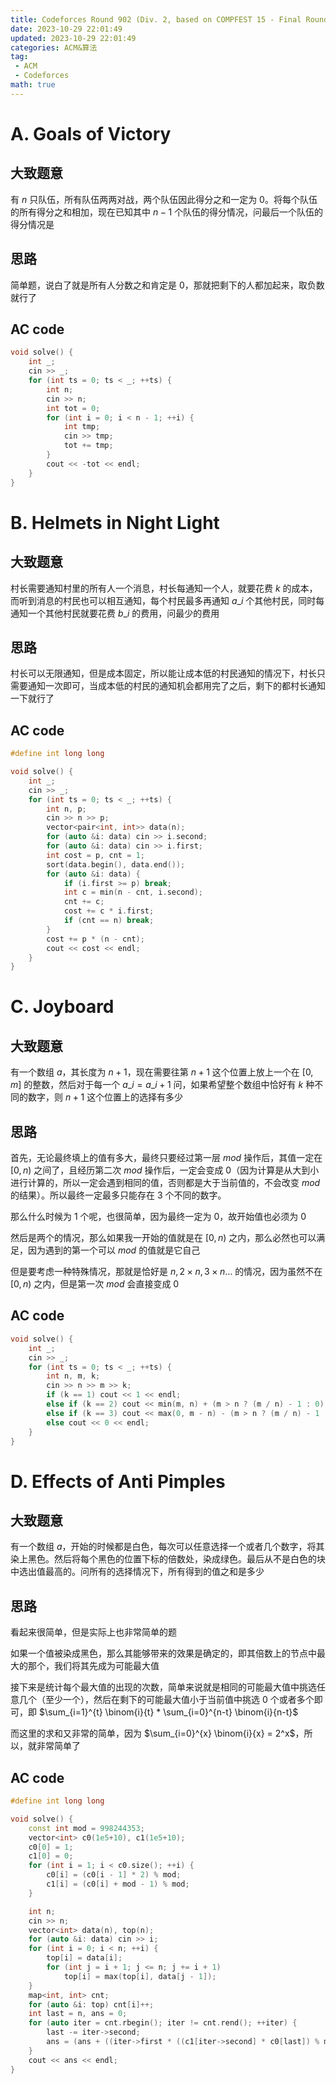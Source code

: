 ```yaml
---
title: Codeforces Round 902 (Div. 2, based on COMPFEST 15 - Final Round)
date: 2023-10-29 22:01:49
updated: 2023-10-29 22:01:49
categories: ACM&算法
tag:
 - ACM
 - Codeforces
math: true
---
```


# A. Goals of Victory

## 大致题意

有 $n$ 只队伍，所有队伍两两对战，两个队伍因此得分之和一定为 0。将每个队伍的所有得分之和相加，现在已知其中 $n-1$ 个队伍的得分情况，问最后一个队伍的得分情况是

## 思路

简单题，说白了就是所有人分数之和肯定是 $0$，那就把剩下的人都加起来，取负数就行了

## AC code

```cpp
void solve() {
    int _;
    cin >> _;
    for (int ts = 0; ts < _; ++ts) {
        int n;
        cin >> n;
        int tot = 0;
        for (int i = 0; i < n - 1; ++i) {
            int tmp;
            cin >> tmp;
            tot += tmp;
        }
        cout << -tot << endl;
    }
}
```

# B. Helmets in Night Light

## 大致题意

村长需要通知村里的所有人一个消息，村长每通知一个人，就要花费 $k$ 的成本，而听到消息的村民也可以相互通知，每个村民最多再通知 $a\_i$ 个其他村民，同时每通知一个其他村民就要花费 $b\_i$ 的费用，问最少的费用

## 思路

村长可以无限通知，但是成本固定，所以能让成本低的村民通知的情况下，村长只需要通知一次即可，当成本低的村民的通知机会都用完了之后，剩下的都村长通知一下就行了

## AC code

```cpp
#define int long long

void solve() {
    int _;
    cin >> _;
    for (int ts = 0; ts < _; ++ts) {
        int n, p;
        cin >> n >> p;
        vector<pair<int, int>> data(n);
        for (auto &i: data) cin >> i.second;
        for (auto &i: data) cin >> i.first;
        int cost = p, cnt = 1;
        sort(data.begin(), data.end());
        for (auto &i: data) {
            if (i.first >= p) break;
            int c = min(n - cnt, i.second);
            cnt += c;
            cost += c * i.first;
            if (cnt == n) break;
        }
        cost += p * (n - cnt);
        cout << cost << endl;
    }
}
```

# C. Joyboard

## 大致题意

有一个数组 $a$，其长度为 $n+1$，现在需要往第 $n+1$ 这个位置上放上一个在 $[0, m]$ 的整数，然后对于每一个 $a\_i = a\_{i+1} % i$ 问，如果希望整个数组中恰好有 $k$ 种不同的数字，则 $n+1$ 这个位置上的选择有多少

## 思路

首先，无论最终填上的值有多大，最终只要经过第一层 $mod$ 操作后，其值一定在 $[0, n)$ 之间了，且经历第二次 $mod$ 操作后，一定会变成 $0$（因为计算是从大到小进行计算的，所以一定会遇到相同的值，否则都是大于当前值的，不会改变 $mod$ 的结果）。所以最终一定最多只能存在 $3$ 个不同的数字。

那么什么时候为 $1$ 个呢，也很简单，因为最终一定为 $0$，故开始值也必须为 $0$

然后是两个的情况，那么如果我一开始的值就是在 $[0, n)$ 之内，那么必然也可以满足，因为遇到的第一个可以 $mod$ 的值就是它自己

但是要考虑一种特殊情况，那就是恰好是 ${n, 2 \times n, 3 \times n \dots}$ 的情况，因为虽然不在 $[0, n)$ 之内，但是第一次 $mod$ 会直接变成 $0$

## AC code

```cpp
void solve() {
    int _;
    cin >> _;
    for (int ts = 0; ts < _; ++ts) {
        int n, m, k;
        cin >> n >> m >> k;
        if (k == 1) cout << 1 << endl;
        else if (k == 2) cout << min(m, n) + (m > n ? (m / n) - 1 : 0) << endl;
        else if (k == 3) cout << max(0, m - n) - (m > n ? (m / n) - 1 : 0) << endl;
        else cout << 0 << endl;
    }
}
```

# D. Effects of Anti Pimples

## 大致题意

有一个数组 $a$，开始的时候都是白色，每次可以任意选择一个或者几个数字，将其染上黑色。然后将每个黑色的位置下标的倍数处，染成绿色。最后从不是白色的块中选出值最高的。问所有的选择情况下，所有得到的值之和是多少

## 思路

看起来很简单，但是实际上也非常简单的题

如果一个值被染成黑色，那么其能够带来的效果是确定的，即其倍数上的节点中最大的那个，我们将其先成为可能最大值

接下来是统计每个最大值的出现的次数，简单来说就是相同的可能最大值中挑选任意几个（至少一个），然后在剩下的可能最大值小于当前值中挑选 $0$ 个或者多个即可，即 $\sum_{i=1}^{t} \binom{i}{t} * \sum_{i=0}^{n-t} \binom{i}{n-t}$

而这里的求和又非常的简单，因为 $\sum_{i=0}^{x} \binom{i}{x} = 2^x$，所以，就非常简单了

## AC code

```cpp
#define int long long

void solve() {
    const int mod = 998244353;
    vector<int> c0(1e5+10), c1(1e5+10);
    c0[0] = 1;
    c1[0] = 0;
    for (int i = 1; i < c0.size(); ++i) {
        c0[i] = (c0[i - 1] * 2) % mod;
        c1[i] = (c0[i] + mod - 1) % mod;
    }

    int n;
    cin >> n;
    vector<int> data(n), top(n);
    for (auto &i: data) cin >> i;
    for (int i = 0; i < n; ++i) {
        top[i] = data[i];
        for (int j = i + 1; j <= n; j += i + 1)
            top[i] = max(top[i], data[j - 1]);
    }
    map<int, int> cnt;
    for (auto &i: top) cnt[i]++;
    int last = n, ans = 0;
    for (auto iter = cnt.rbegin(); iter != cnt.rend(); ++iter) {
        last -= iter->second;
        ans = (ans + ((iter->first * ((c1[iter->second] * c0[last]) % mod)) % mod)) % mod;
    }
    cout << ans << endl;
}
```
